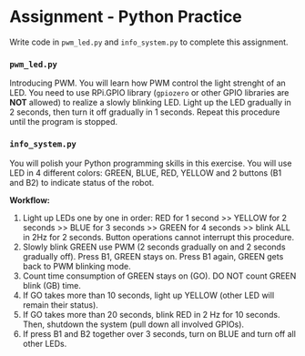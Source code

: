 # Assignment - Python Practice
Write code in `pwm_led.py` and `info_system.py` to complete this assignment.

### `pwm_led.py`
Introducing PWM. You will learn how PWM control the light strenght of an LED. 
You need to use RPi.GPIO library (`gpiozero` or other GPIO libraries are **NOT** allowed) to realize a slowly blinking LED.
Light up the LED gradually in 2 seconds, then turn it off gradually in 1 seconds.
Repeat this procedure until the program is stopped.

### `info_system.py`
You will polish your Python programming skills in this exercise.
You will use LED in 4 different colors: GREEN, BLUE, RED, YELLOW and 2 buttons (B1 and B2) to indicate status of the robot.

**Workflow:**

1. Light up LEDs one by one in order: RED for 1 second >> YELLOW for 2 seconds >> BLUE for 3 seconds >> GREEN for 4 seconds >> blink ALL in 2Hz for 2 seconds. Button operations cannot interrupt this procedure.
2. Slowly blink GREEN use PWM (2 seconds gradually on and 2 seconds gradually off). Press B1, GREEN stays on. Press B1 again, GREEN gets back to PWM blinking mode.
3. Count time consumption of GREEN stays on (GO). DO NOT count GREEN blink (GB) time.
4. If GO takes more than 10 seconds, light up YELLOW (other LED will remain their status). 
5. If GO takes more than 20 seconds, blink RED in 2 Hz for 10 seconds. Then, shutdown the system (pull down all involved GPIOs).
6. If press B1 and B2 together over 3 seconds, turn on BLUE and turn off all other LEDs.

